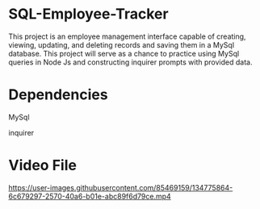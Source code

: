 # SQL-Employee-Tracker
This project is an employee management interface capable of creating, viewing, updating, and deleting records and saving them in a MySql database. This project will serve as a chance to practice using MySql queries in Node Js and constructing inquirer prompts with provided data.

# Dependencies

MySql

inquirer

# Video File




https://user-images.githubusercontent.com/85469159/134775864-6c679297-2570-40a6-b01e-abc89f6d79ce.mp4

